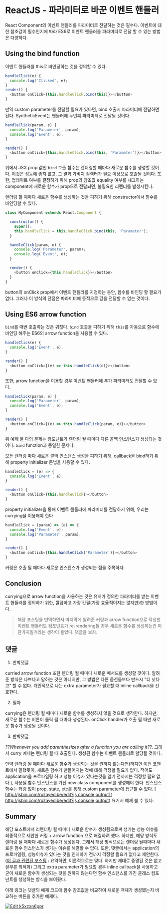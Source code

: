 # ReactJS - 파라미터로 바꾼 이벤트 핸들러

React Component의 이벤트 핸들러를 파라미터로 전달하는 것은 필수다. 이벤트에 대한 참조값이 필수인지에 따라 ES6로 이벤트 핸들러를 파라미터로 전달 할 수 있는 방법은 다양하다.

## Using the bind function

이벤트 핸들러를 this로 바인딩하는 것을 정의할 수 있다.

```javascript
handleClick(e) {
  console.log('Clicked', e);
}
render() {
  <button onClick={this.handleClick.bind(this)}></button>
}
```

만약 custom parameter를 전달할 필요가 있다면, bind 호출시 파라미터에 전달하면 된다. SyntheticEvent는 핸들러에 두번쨰 파라미터로 전달될 것이다.

```javascript
handleClick(param, e) {
  console.log('Parameter', param);
  console.log('Event', e);
}

render() {
  <button onClick={this.handleClick.bind(this, 'Parameter')}></button>
}
```

위에서 JSX prop 값인 `bind` 호출 함수는 렌더링할 때마다 새로운 함수를 생성할 것이다. 이것은 성능에 좋지 않고, 그 결과 가비지 컬렉터가 필요 이상으로 호출될 것이다. 또한, 업데이트 여부를 결정하기 위해 prop의 참조값 equality 여부를 체크하는 component에 새로운 함수가 prop으로 전달되면, 불필요한 리렌더를 발생시킨다.

렌더링 할 때마다 새로운 함수를 생성하는 것을 피하기 위해 constructor에서 함수를 바인딩할 수 있다.

```javascript
class MyComponent extends React.Component {

  constructor() {
    super();
    this.handleClick = this.handleClick.bind(this, 'Parameter');
  }

  handleClick(param, e) {
    console.log('Parameter', param);
    console.log('Event', e);
  }

  render() {
    <button onClick={this.handleClick}></button>
  }
}
```

button의 onClick prop에서 이벤트 핸들러를 지정하는 동안, 함수를 바인딩 할 필요가 없다. 그러나 이 방식의 단점은 파라미터에 동적으로 값을 전달할 수 없는 것이다.

## Using ES6 arrow function

`bind`를 매번 호출하는 것은 귀찮다. `bind` 호출을 피하기 위해 `this`를 자동으로 함수에 바인딩 해주는 ES6의 arrow function을 사용할 수 있다.

```javascript
handleClick(e) {
  console.log('Event', e);
}

render() {
  <button onClick={(e) => this.handleClick(e)}></button>
}
```

또한, arrow function을 이용할 경우 이벤트 핸들러에 추가 파라미터도 전달할 수 있다.

```javascript
handleClick(param, e) {
  console.log('Parameter', param);
  console.log('Event', e);
}

render() {
  <button onClick={(e) => this.handleClick(param, e)}></button>
}
```

위 예제 둘 다의 문제는 컴포넌트가 렌더링 될 때마다 다른 콜백 인스턴스가 생성되는 것이다. `bind` function과 동일한 문제다.

모든 렌더링 마다 새로운 콜백 인스턴스 생성을 피하기 위해, callback을 bind하기 위해 property initializer 문법을 사용할 수 있다.

```javascript
handleClick = (e) => {
  console.log('Event', e);
}

render() {
  <button onClick={this.handleClick}></button>
}
```

property initializer을 통해 이벤트 핸들러에 파라미터를 전달하기 위해, 우리는 currying을 이용해야 한다

```javascript
handleClick = (param) => (e) => {
  console.log('Event', e);
  console.log('Parameter', param);
}

render() {
  <button onClick={this.handleClick('Parameter')}></button>
}
```

커링은 호출 될 때마다 새로운 인스턴스가 생성되는 점을 주목하자.

## Conclusion

currying으로 arrow function을 사용하는 것은 유저가 정의한 파라미터를 받는 이벤트 핸들러를 정의하기 위한, 깔끔하고 가장 간결(가장 효율적이지는 않지만)한 방법이다.

> 해당 포스팅을 번역하면서 마지막에 알려준 커링과 arrow function으로 작성한 이벤트 핸들러도 컴포넌트가 re-rendering될 경우 새로운 함수를 생성하는건 마찬가지일거라는 생각이 들었다. 댓글을 보자.

## 댓글

1. 반박댓글

curried arrow function 또한 렌더링 될 때마다 새로운 메서드를 생성할 것이다. 알려준 방식은 나쁘다고 말하는 것은 아니지만, 그 방법은 다른 옵션들보다 반드시 "더 낫다고" 할 수 없다. 개인적으로 나는 extra parameter가 필요할 때 inline callback을 선호한다.

2. 필자

currying은 렌더링 될 때마다 새로운 함수를 생성하지 않을 것으로 생각한다. 하지만, 새로운 함수는 버튼이 클릭 될 때마다 생성된다. onClick handler가 호출 될 때만 새로운 함수가 생성될 것이다.

3. 반박댓글

*??Whenever you add parenthesizes after a function you are calling it??*. 그래서 curry 예제는 렌더링 될 때 호출된다. 생성된 함수는 이벤트 핸들러로 할당될 것이다.

만약 렌더링 될 때마다 새로운 함수가 생성되는 것을 원하지 않는다면(하지만 이전 코멘트에서 말했듯이, 새로운 함수가 만들어지는 것에 대해 걱정할 필요가 없다. 적어도 application을 프로파일링 하고 성능 이슈가 있다는것을 알기 전까지는 걱정할 필요 없다.), 사용될 함수 인스턴스를 가진  new class component를 생성해야 한다. 인스턴스 함수는 커링 없이 prop, state, etc를 통해 custom parameter에 접근할 수 있다.
[ http://jsbin.com/rozayedibe/edit?js,console,output]( http://jsbin.com/rozayedibe/edit?js,console,output) 요기서 예제 볼 수 있다.

## Summary

해당 포스트에서 리렌더링 될 때마다 새로운 함수가 생성됨으로써 생기는 성능 이슈를 최종적으로 제안한 커링 + arrow function 으로 해결하려 했다. 하지만, 해당 방식도 렌더링 될 때마다 새로운 함수가 생성된다. 그래서 해당 방식으로는 렌더링 될때마다 새로운 함수 인스턴스가 생기는 이슈를 해결할 수 없다. 또한, 댓글에서는 application의 프로파일링, 성능이슈가 있다는 것을 인지하기 전까지 걱정할 필요가 없다고 제안한다. ([이 글과 관련된 포스팅](https://cdb.reacttraining.com/react-inline-functions-and-performance-bdff784f5578) : 요약하면, 이론적으로는 맞다. 하지만 제대로 증명된 것은 없고 섣부른 최적화) 그리고 extra parameter가 필요할 경우 inline callback을 사용하고 굳이 새로운 함수가 생성되는 것을 원하지 않는다면 함수 인스턴스를 가진 클래스 컴포넌트를 생성하는 방식을 보여줬다.

아래 링크는 댓글의 예제 코드에 함수 참조값을 비교하여 새로운 객체가 생성됐는지 비교하는 버튼을 추가한 예제다.

[![Edit k5xzxn6ppr](https://codesandbox.io/static/img/play-codesandbox.svg)](https://codesandbox.io/s/k5xzxn6ppr)